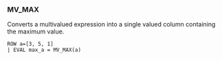 <!--
This is generated by ESQL’s AbstractFunctionTestCase. Do no edit it. See ../README.md for how to regenerate it.
-->

### MV_MAX
Converts a multivalued expression into a single valued column containing the maximum value.

```esql
ROW a=[3, 5, 1]
| EVAL max_a = MV_MAX(a)
```

